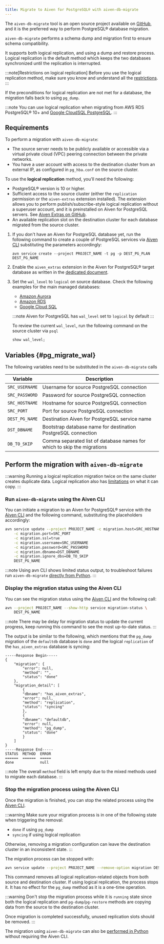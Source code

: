 ```yaml
---
title: Migrate to Aiven for PostgreSQL® with aiven-db-migrate
---
```


The `aiven-db-migrate` tool is an open source project available on [GitHub](https://github.com/aiven/aiven-db-migrate), and it is the preferred way to perform PostgreSQL® database migration.

`aiven-db-migrate` performs a schema dump and migration first to ensure
schema compatibility.

It supports both logical replication, and using a dump and restore
process. Logical replication is the default method which keeps the two
databases synchronized until the replication is interrupted.

:::note[Restrictions on logical replication]
Before you use the logical replication method, make sure you know and
understand all the
[restrictions](https://www.postgresql.org/docs/current/logical-replication-restrictions.html).
:::

If the preconditions for logical replication are not met for a database,
the migration falls back to using `pg_dump`.

:::note
You can use logical replication when migrating from AWS RDS PostgreSQL®
10+ and [Google CloudSQL
PostgreSQL](https://cloud.google.com/sql/docs/release-notes#August_30_2021).
:::

## Requirements

To perform a migration with `aiven-db-migrate`:

-   The source server needs to be publicly available or accessible via a
    virtual private cloud (VPC) peering connection between the private
    networks.
-   You have a user account with access to the destination cluster from
    an external IP, as configured in `pg_hba.conf` on the source
    cluster.

To use the **logical replication** method, you'll need the
following:

-   PostgreSQL® version is 10 or higher.
-   Sufficient access to the source cluster (either the `replication`
    permission or the `aiven-extras` extension installed). The extension
    allows you to perform publish/subscribe-style logical replication
    without a superuser account, and it is preinstalled on Aiven for
    PostgreSQL servers. See [Aiven Extras on
    GitHub](https://github.com/aiven/aiven-extras).
-   An available replication slot on the destination cluster for each
    database migrated from the source cluster.

1.  If you don't have an Aiven for PostgreSQL database yet, run the
    following command to create a couple of PostgreSQL services via
    [Aiven CLI](/docs/tools/cli) substituting the
    parameters accordingly:

    ```
    avn service create --project PROJECT_NAME -t pg -p DEST_PG_PLAN DEST_PG_NAME
    ```

1.  Enable the `aiven_extras` extension in the Aiven for PostgreSQL®
    target database as written in the
    [dedicated document](/docs/products/postgresql/concepts/dba-tasks-pg#aiven_extras_extension).

1.  Set the `wal_level` to `logical` on source database. Check the
    following examples for the main managed databases:

    -   [Amazon Aurora](/docs/products/postgresql/howto/logical-replication-aws-aurora)
    -   [Amazon RDS](/docs/products/postgresql/howto/logical-replication-aws-rds)
    -   [Google Cloud SQL](/docs/products/postgresql/howto/logical-replication-gcp-cloudsql)

    :::note
    Aiven for PostgreSQL has `wal_level` set to `logical` by default
    :::

    To review the current `wal_level`, run the following command on the
    source cluster via `psql`

    ```sql
    show wal_level;
    ```

## Variables {#pg_migrate_wal}

The following variables need to be substituted in the `aiven-db-migrate`
calls

 | Variable       | Description                                                             |
 | -------------- | ----------------------------------------------------------------------- |
 | `SRC_USERNAME` | Username for source PostgreSQL connection                               |
 | `SRC_PASSWORD` | Password for source PostgreSQL connection                               |
 | `SRC_HOSTNAME` | Hostname for source PostgreSQL connection                               |
 | `SRC_PORT`     | Port for source PostgreSQL connection                                   |
 | `DEST_PG_NAME` | Destination Aiven for PostgreSQL service name                           |
 | `DST_DBNAME`   | Bootstrap database name for destination PostgreSQL connection           |
 | `DB_TO_SKIP`   | Comma separated list of database names for which to skip the migrations |

## Perform the migration with `aiven-db-migrate`

:::warning
Running a logical replication migration twice on the same cluster creates
duplicate data. Logical replication also has
[limitations](https://www.postgresql.org/docs/current/logical-replication-restrictions)
on what it can copy.
:::

### Run `aiven-db-migrate` using the Aiven CLI

You can initiate a migration to an Aiven for PostgreSQL® service with
the [Aiven CLI](/docs/tools/cli) and the following
command, substituting the placeholders accordingly:

```bash
avn service update --project PROJECT_NAME -c migration.host=SRC_HOSTNAME   \
    -c migration.port=SRC_PORT                                             \
    -c migration.ssl=true                                                  \
    -c migration.username=SRC_USERNAME                                     \
    -c migration.password=SRC_PASSWORD                                     \
    -c migration.dbname=DST_DBNAME                                         \
    -c migration.ignore_dbs=DB_TO_SKIP                                     \
    DEST_PG_NAME
```

:::note
Using avn CLI shows limited status output, to troubleshoot failures
run `aiven-db-migrate`
[directly from Python](run-aiven-db-migrate-python).
:::

### Display the migration status using the Aiven CLI

You can see the migration status using the
[Aiven CLI](/docs/tools/cli) and the
following call:

```bash
avn --project PROJECT_NAME --show-http service migration-status \
    DEST_PG_NAME
```

:::note
There may be delay for migration status to update the current progress,
keep running this command to see the most up-to-date status.
:::

The output is be similar to the following, which mentions that the
`pg_dump` migration of the `defaultdb` database is `done` and the
logical `replication` of the `has_aiven_extras` database is syncing:

```text
-----Response Begin-----
{
    "migration": {
        "error": null,
        "method": "",
        "status": "done"
    },
    "migration_detail": [
        {
        "dbname": "has_aiven_extras",
        "error": null,
        "method": "replication",
        "status": "syncing"
        },
        {
        "dbname": "defaultdb",
        "error": null,
        "method": "pg_dump",
        "status": "done"
        }
    ]
}
-----Response End-----
STATUS  METHOD  ERROR
======  ======  =====
done            null
```

:::note
The overall `method` field is left empty due to the mixed methods used
to migrate each database.
:::

### Stop the migration process using the Aiven CLI

Once the migration is finished, you can stop the related process using
the [Aiven CLI](/docs/tools/cli).

:::warning
Make sure your migration process is in one of the following state when
triggering the removal:

-   `done` if using `pg_dump`
-   `syncing` if using logical replication

Otherwise, removing a migration configuration can leave the destination
cluster in an inconsistent state.
:::

The migration process can be stopped with:

```bash
avn service update --project PROJECT_NAME --remove-option migration DEST_PG_NAME
```

This command removes all logical replication-related objects from
both source and destination cluster. If using logical replication, the
process stops it. It has no effect for the `pg_dump` method as it is a
one-time operation.

:::warning
Don't stop the migration process while it is `running` state since both
the logical replication and `pg-dump`/`pg-restore` methods are copying
data from the source to the destination cluster.

Once migration is completed successfully, unused replication slots
should be removed.
:::

The migration using `aiven-db-migrate` can also be
[performed in Python](run-aiven-db-migrate-python) without requiring the Aiven CLI.
